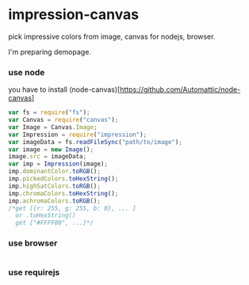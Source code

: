 impression-canvas
=========

pick impressive colors from image, canvas for nodejs, browser.

I'm preparing demopage.

### use node
you have to install (node-canvas)[https://github.com/Automattic/node-canvas]
```javascript
var fs = require("fs");
var Canvas = require("canvas");
var Image = Canvas.Image;
var Impression = require("impression");
var imageData = fs.readFileSync("path/to/image");
var image = new Image();
image.src = imageData;
var imp = Impression(image);
imp.dominantColor.toRGB();
imp.pickedColors.toHexString();
imp.highSatColors.toRGB();
imp.chromaColors.toHexString();
imp.achromaColors.toRGB();
/*get [{r: 255, g: 255, b: 0}, ... ]
  or .toHexString() 
  get ["#FFFF00", ...]*/
```

### use browser

```javascript

```
### use requirejs
```javascript

```